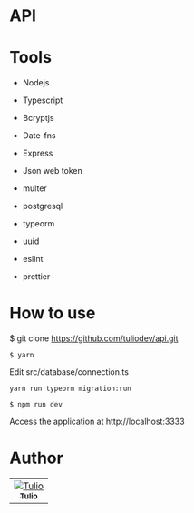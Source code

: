 # API

# Tools
- Nodejs

- Typescript

- Bcryptjs

- Date-fns

- Express

- Json web token

- multer 

- postgresql

- typeorm 

- uuid

- eslint

- prettier


# How to use 

$ git clone https://github.com/tuliodev/api.git
```
$ yarn 
```
Edit src/database/connection.ts
```
yarn run typeorm migration:run
```
```
$ npm run dev
```
Access the application at http://localhost:3333


# Author

<table>
<tr>
<td align="center"><a href="https://github.com/tulioDev"><img src="https://github.com/tulioDev.png?size=100" alt="Tulio" align="center"/><br/><sub><b>Tulio</b></sub></a></td>
</tr>
</table>
